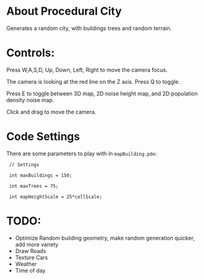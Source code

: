 # About Procedural City
Generates a random city, with buildings trees and random terrain.


# Controls: 
Press W,A,S,D, Up, Down, Left, Right to move the camera focus.

The camera is looking at the red line on the Z axis. Press Q to toggle.

Press E to toggle between 3D map, 2D noise height map, and 2D population density noise map.

Click and drag to move the camera.


# Code Settings
There are some parameters to play with in `mapBuilding.pde`: 

` // Settings`

` int maxBuildings = 150;`

` int maxTrees = 75;`

` int mapHeightScale = 25*cellScale;`

# TODO:
* Optimize Random building geometry, make random generation quicker, add more variety
* Draw Roads
* Texture Cars
* Weather
* Time of day
